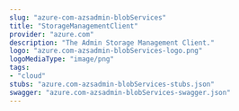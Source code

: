 ```yaml
---
slug: "azure-com-azsadmin-blobServices"
title: "StorageManagementClient"
provider: "azure.com"
description: "The Admin Storage Management Client."
logo: "azure.com-azsadmin-blobServices-logo.png"
logoMediaType: "image/png"
tags:
- "cloud"
stubs: "azure.com-azsadmin-blobServices-stubs.json"
swagger: "azure.com-azsadmin-blobServices-swagger.json"
---
```

